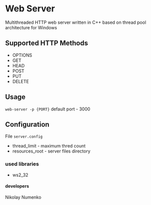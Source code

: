 # Web Server
Multithreaded HTTP web server written in C++ based on thread pool architecture for Windows

## Supported HTTP Methods
* OPTIONS
* GET
* HEAD
* POST
* PUT
* DELETE

## Usage
`web-server -p {PORT}`
default port - 3000

## Configuration
File `server.config`
* thread_limit - maximum thred count
* resources_root - server files directory

### used libraries
* ws2_32 

#### developers
Nikolay Numenko
